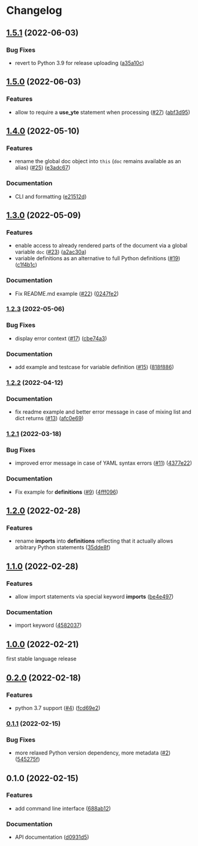 # Changelog

## [1.5.1](https://github.com/yte-template-engine/yte/compare/v1.5.0...v1.5.1) (2022-06-03)


### Bug Fixes

* revert to Python 3.9 for release uploading ([a35a10c](https://github.com/yte-template-engine/yte/commit/a35a10c77cae661d9696e672e382cd8c1b20bc31))

## [1.5.0](https://github.com/yte-template-engine/yte/compare/v1.4.0...v1.5.0) (2022-06-03)


### Features

* allow to require a __use_yte__ statement when processing ([#27](https://github.com/yte-template-engine/yte/issues/27)) ([abf3d95](https://github.com/yte-template-engine/yte/commit/abf3d95c1a241088f24825606034e35c0600be7b))

## [1.4.0](https://www.github.com/yte-template-engine/yte/compare/v1.3.0...v1.4.0) (2022-05-10)


### Features

* rename the global doc object into `this` (`doc` remains available as an alias) ([#25](https://www.github.com/yte-template-engine/yte/issues/25)) ([e3adc67](https://www.github.com/yte-template-engine/yte/commit/e3adc67094188e5af8000580d4732e7d8fa68a09))


### Documentation

* CLI and formatting ([e21512d](https://www.github.com/yte-template-engine/yte/commit/e21512d1a71761f9078a6abf8ea2b4708fe5caf0))

## [1.3.0](https://www.github.com/yte-template-engine/yte/compare/v1.2.3...v1.3.0) (2022-05-09)


### Features

* enable access to already rendered parts of the document via a global variable `doc` ([#23](https://www.github.com/yte-template-engine/yte/issues/23)) ([a2ac30a](https://www.github.com/yte-template-engine/yte/commit/a2ac30a6c97124bc4a57405877832b48b1a8bb4f))
* variable definitions as an alternative to full Python definitions ([#19](https://www.github.com/yte-template-engine/yte/issues/19)) ([c1f4b1c](https://www.github.com/yte-template-engine/yte/commit/c1f4b1ceacd662db33c2e55968c9f402724adbe1))


### Documentation

* Fix README.md example ([#22](https://www.github.com/yte-template-engine/yte/issues/22)) ([0247fe2](https://www.github.com/yte-template-engine/yte/commit/0247fe229a6c38940f485bcce18f51a6dea72551))

### [1.2.3](https://www.github.com/yte-template-engine/yte/compare/v1.2.2...v1.2.3) (2022-05-06)


### Bug Fixes

* display error context ([#17](https://www.github.com/yte-template-engine/yte/issues/17)) ([cbe74a3](https://www.github.com/yte-template-engine/yte/commit/cbe74a357be3449bbb8e0325f1e87ec6469a4b3b))


### Documentation

* add example and testcase for variable definition ([#15](https://www.github.com/yte-template-engine/yte/issues/15)) ([818f886](https://www.github.com/yte-template-engine/yte/commit/818f886b9c44f2bd15fe5e0f32119c0c3ace3ca1))

### [1.2.2](https://www.github.com/yte-template-engine/yte/compare/v1.2.1...v1.2.2) (2022-04-12)


### Documentation

* fix readme example and better error message in case of mixing list and dict returns ([#13](https://www.github.com/yte-template-engine/yte/issues/13)) ([afc0e69](https://www.github.com/yte-template-engine/yte/commit/afc0e69b0ab5a9c2087558886336f34227fd248b))

### [1.2.1](https://www.github.com/yte-template-engine/yte/compare/v1.2.0...v1.2.1) (2022-03-18)


### Bug Fixes

* improved error message in case of YAML syntax errors ([#11](https://www.github.com/yte-template-engine/yte/issues/11)) ([4377e22](https://www.github.com/yte-template-engine/yte/commit/4377e22566edbff34083687256fb269b95ee788b))


### Documentation

* Fix example for __definitions__ ([#9](https://www.github.com/yte-template-engine/yte/issues/9)) ([4fff096](https://www.github.com/yte-template-engine/yte/commit/4fff096109b5e3ed5141e4294232c20aaf2bdd1f))

## [1.2.0](https://www.github.com/yte-template-engine/yte/compare/v1.1.0...v1.2.0) (2022-02-28)


### Features

* rename __imports__ into __definitions__ reflecting that it actually allows arbitrary Python statements ([35dde8f](https://www.github.com/yte-template-engine/yte/commit/35dde8f7cb9c8a71d9006f116972ed89d3795535))

## [1.1.0](https://www.github.com/yte-template-engine/yte/compare/v1.0.0...v1.1.0) (2022-02-28)


### Features

* allow import statements via special keyword __imports__ ([be4e497](https://www.github.com/yte-template-engine/yte/commit/be4e497d952747169db1418f288f2025a1654153))


### Documentation

* import keyword ([4582037](https://www.github.com/yte-template-engine/yte/commit/45820379337d5b98e3a70290e9488d11cd3022af))

## [1.0.0](https://www.github.com/yte-template-engine/yte/compare/v0.2.0...v1.0.0) (2022-02-21)

first stable language release

## [0.2.0](https://www.github.com/yte-template-engine/yte/compare/v0.1.1...v0.2.0) (2022-02-18)


### Features

* python 3.7 support ([#4](https://www.github.com/yte-template-engine/yte/issues/4)) ([fcd69e2](https://www.github.com/yte-template-engine/yte/commit/fcd69e28e8af53789f04015e89e64fab03bf1701))

### [0.1.1](https://www.github.com/yte-template-engine/yte/compare/v0.1.0...v0.1.1) (2022-02-15)


### Bug Fixes

* more relaxed Python version dependency, more metadata ([#2](https://www.github.com/yte-template-engine/yte/issues/2)) ([545275f](https://www.github.com/yte-template-engine/yte/commit/545275ff90071c400b06ae7512db530dafb197a9))

## 0.1.0 (2022-02-15)


### Features

* add command line interface ([688ab12](https://www.github.com/yte-template-engine/yte/commit/688ab124268b3a9f9191f66d5486d5196493c2c0))


### Documentation

* API documentation ([d0931d5](https://www.github.com/yte-template-engine/yte/commit/d0931d54804ff9527cd2b663d40585586961fd5b))
